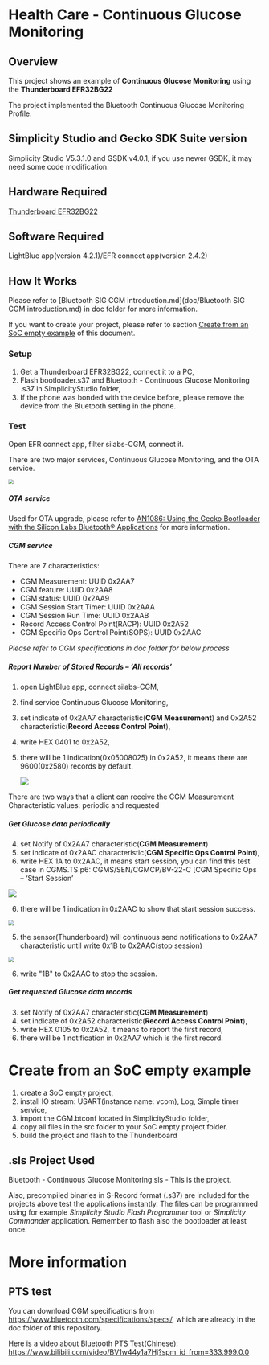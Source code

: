 # Health Care - **Continuous Glucose Monitoring**

## Overview ##

This project shows an example of **Continuous Glucose Monitoring**  using the **Thunderboard EFR32BG22**

The project implemented the Bluetooth Continuous Glucose Monitoring Profile.

## Simplicity Studio and Gecko SDK Suite version ##

Simplicity Studio V5.3.1.0 and GSDK v4.0.1, if you use newer GSDK, it may need some code modification.

## Hardware Required ##

[Thunderboard EFR32BG22](https://www.silabs.com/development-tools/thunderboard/thunderboard-bg22-kit)

## Software Required

LightBlue app(version 4.2.1)/EFR connect app(version 2.4.2)


## How It Works ##

Please refer to [Bluetooth SIG CGM introduction.md](doc/Bluetooth SIG CGM introduction.md) in doc folder for more information.

If you want to create your project, please refer to section [Create from an SoC empty example](#create-from-an-soc-empty-example) of this document.

### Setup

1. Get a Thunderboard EFR32BG22, connect it to a PC,
3. Flash bootloader.s37 and Bluetooth - Continuous Glucose Monitoring .s37 in SimplicityStudio folder,
3. If the phone was bonded with the device before,  please remove the device from the Bluetooth setting in the phone.

### Test

Open EFR connect app, filter silabs-CGM, connect it.

There are two major services, Continuous Glucose Monitoring, and the OTA service.

<img src="./images/service.jpg" style="zoom:60%;" />

##### OTA service

Used for OTA upgrade, please refer to [AN1086: Using the Gecko Bootloader with the Silicon Labs Bluetooth® Applications](https://www.silabs.com/documents/public/application-notes/an1086-gecko-bootloader-bluetooth.pdf) for more information.

##### CGM service

There are 7 characteristics: 

- CGM Measurement: UUID 0x2AA7 
- CGM feature: UUID 0x2AA8
- CGM status: UUID 0x2AA9
- CGM Session Start Timer: UUID 0x2AAA
- CGM Session Run Time: UUID 0x2AAB
- Record Access Control Point(RACP): UUID 0x2A52
- CGM Specific Ops Control Point(SOPS): UUID 0x2AAC

*Please refer to CGM specifications in doc folder for below process*

##### Report Number of Stored Records – ‘All records’

1. open LightBlue app, connect silabs-CGM,

2. find service Continuous Glucose Monitoring,

3. set indicate of 0x2AA7 characteristic(**CGM Measurement**) and 0x2A52 characteristic(**Record Access Control Point**),

4. write HEX 0401 to 0x2A52,

5. there will be 1 indication(0x05008025) in 0x2A52, it means there are 9600(0x2580) records by default.

   ![](./images/get_num.jpg)

There are two ways that a client can receive the CGM Measurement Characteristic values: periodic and requested

##### Get Glucose data periodically

4. set Notify of 0x2AA7 characteristic(**CGM Measurement**)
5. set indicate of 0x2AAC characteristic(**CGM Specific Ops Control Point**),
6. write HEX 1A to 0x2AAC, it means start session, you can find this test case in CGMS.TS.p6: CGMS/SEN/CGMCP/BV-22-C [CGM Specific Ops – ‘Start Session’

![](./images/start_session.jpg)

6. there will be 1 indication in 0x2AAC to show that start session success.

<img src="./images/succeed.jpg" style="zoom:67%;" />





5. the sensor(Thunderboard) will continuous send notifications to 0x2AA7 characteristic until write 0x1B to 0x2AAC(stop session)

<img src="./images/notifications.jpg" style="zoom:67%;" />

6. write "1B" to 0x2AAC to stop the session.

##### Get requested Glucose data records

3. set Notify of 0x2AA7 characteristic(**CGM Measurement**)
4. set indicate of 0x2A52 characteristic(**Record Access Control Point**),
5. write HEX  0105 to 0x2A52, it means to report the first record,
6. there will be 1 notification in 0x2AA7 which is the first record.

# Create from an SoC empty example #

1. create a SoC empty project,
3. install IO stream: USART(instance name: vcom), Log, Simple timer service,
5. import the CGM.btconf located in SimplicityStudio folder,
6. copy all files in the src folder to your SoC empty project folder.
5. build the project and flash to the Thunderboard

## .sls Project Used ##

Bluetooth - Continuous Glucose Monitoring.sls - This is the project. 

Also, precompiled binaries in S-Record format (.s37) are included for the projects above test the applications instantly. The files can be programmed using for example _Simplicity Studio Flash Programmer_ tool or _Simplicity Commander_ application. Remember to flash also the bootloader at least once.

# More information #

## PTS test ##

You can download CGM specifications from https://www.bluetooth.com/specifications/specs/, which are already in the doc folder of this repository.

Here is a video about Bluetooth PTS Test(Chinese): https://www.bilibili.com/video/BV1w44y1a7Hj?spm_id_from=333.999.0.0





